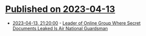 # [Published on 2023-04-13](index.md)

* [2023-04-13, 21:20:00](https://news.slashdot.org/story/23/04/13/2051240/leader-of-online-group-where-secret-documents-leaked-is-air-national-guardsman?utm_source=rss1.0mainlinkanon&utm_medium=feed) - [Leader of Online Group Where Secret Documents Leaked Is Air National Guardsman](https://news.slashdot.org/story/23/04/13/2051240/leader-of-online-group-where-secret-documents-leaked-is-air-national-guardsman?utm_source=rss1.0mainlinkanon&utm_medium=feed)
